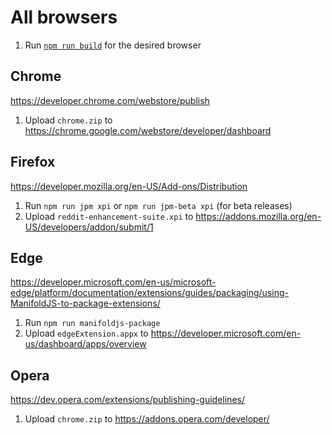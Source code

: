 # All browsers

1. Run [`npm run build`](/CONTRIBUTING.md#build-commands) for the desired browser

## Chrome

https://developer.chrome.com/webstore/publish

1. Upload `chrome.zip` to https://chrome.google.com/webstore/developer/dashboard

## Firefox

https://developer.mozilla.org/en-US/Add-ons/Distribution

1. Run `npm run jpm xpi` or `npm run jpm-beta xpi` (for beta releases)
1. Upload `reddit-enhancement-suite.xpi` to https://addons.mozilla.org/en-US/developers/addon/submit/1

## Edge

https://developer.microsoft.com/en-us/microsoft-edge/platform/documentation/extensions/guides/packaging/using-ManifoldJS-to-package-extensions/

1. Run `npm run manifoldjs-package`
1. Upload `edgeExtension.appx` to https://developer.microsoft.com/en-us/dashboard/apps/overview

## Opera 

https://dev.opera.com/extensions/publishing-guidelines/

1. Upload `chrome.zip` to https://addons.opera.com/developer/

